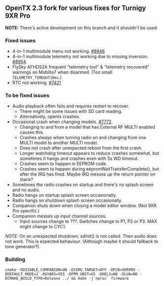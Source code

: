 ## OpenTX 2.3 fork for various fixes for Turnigy 9XR Pro

**NOTE:** There's active development on this branch and it shouldn't be used.

### Fixed issues

* 4-in-1 multimodule menu not working. [#8946](https://github.com/opentx/opentx/pull/8946)
* 4-in-1 multimodule telemetry not working due to missing inversion. [#8954](https://github.com/opentx/opentx/issues/8954).
* FlySky AFHDS2A frequent "telemetry lost" & "telemetry recovered" warnings on Moblite7 when disarmed. (Too small `TELEMETRY_TIMEOUT10ms`.)
* RTC not working. [#7421](https://github.com/opentx/opentx/issues/7421)

### To be fixed issues

* Audio playback often fails and requires restart to recover.
  * There might be some issues with SD card reading.
  * Alternatively, opentx crashes.
* Occasional crash when changing models. [#7772](https://github.com/opentx/opentx/issues/7772).
  * Changing to and from a model that has External RF MULTI enabled causes this.
  * Crashes always when turning radio on and changing from one MULTI model to another MULTI model. 
  * Does not crash after unexpected reboot from the first crash.
  * Longer watchdog timeout appears to reduce crashes somewhat, but sometimes it hangs and crashes
    even with 5s WD timeout.
  * Crashes seem to happen in EEPROM code.
  * Crashes seem to happen during eepromWaitTransferComplete(), but after the IRQ has fired. Maybe IRQ messes up the return pointer on stack?
* Sometimes the radio crashes on startup and there's no splash screen and no audio.
* Radio hangs on startup splash screen occasionally.
* Radio hangs on shutdown splash screen occasionally.
* Companion shuts down when closing a model editor window. (Not 9XR Pro specific.)
* Companion messes up input channel sources.
  * Input sources change to ???. Switches change to P1, P2 or P3. MAX might change to CYC1.

*NOTE:* On an unexpected shutdown, sdInit() is not called. Then audio does not work. This is expected behaviour. (Although maybe it should fallback to tone generator?).

### Building
````
cmake -DDISABLE_COMPANION=ON -DSIMU_TARGET=OFF -DPCB=9XRPRO -DDEFAULT_MODE=2 -DGVARS=YES -DPPM_UNIT=US -DHELI=NO -DLUA=NO -DCMAKE_BUILD_TYPE=Release ../ && make -j`nproc` firmware
````
